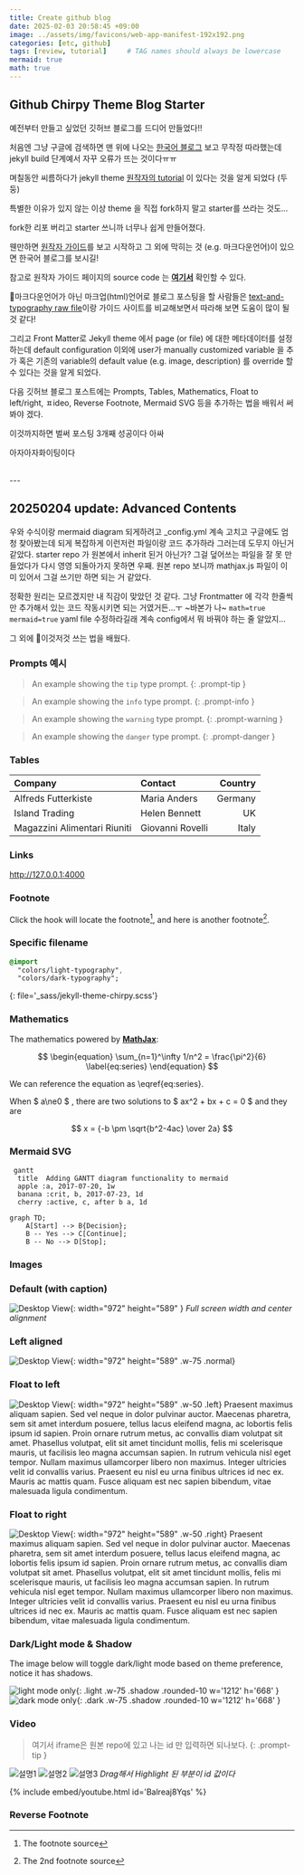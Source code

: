 ```yaml
---
title: Create github blog 
date: 2025-02-03 20:58:45 +09:00
image: ../assets/img/favicons/web-app-manifest-192x192.png
categories: [etc, github]
tags: [review, tutorial]     # TAG names should always be lowercase
mermaid: true
math: true
---
```

## Github Chirpy Theme Blog Starter
예전부터 만들고 싶었던 깃허브 블로그를 드디어 만들었다!!

처음엔 그냥 구글에 검색하면 맨 위에 나오는 [한국어 블로그](https://wlqmffl0102.github.io/posts/WritingThe-First-post-1-Markdown-Grammar1/ "Dodev님 블로그") 보고 무작정 따라했는데 jekyll build 단계예서 자꾸 오류가 뜨는 것이다ㅠㅠ

며칠동안 씨름하다가 jekyll theme [원작자의 tutorial](https://chirpy.cotes.page/posts/getting-started/ "chirpy.cotes") 이 있다는 것을 알게 되었다 (두둥)

특별한 이유가 있지 않는 이상 theme 을 직접 fork하지 말고 starter를 쓰라는 것도...

fork한 리포 버리고 starter 쓰니까 너무나 쉽게 만들어졌다. 



웬만하면 [원작자 가이드](https://chirpy.cotes.page/)를 보고 시작하고 그 외에 막히는 것 (e.g. 마크다운언어)이 있으면 한국어 블로그를 보시길!

참고로 원작자 가이드 페이지의 source code 는 [**여기서**](https://github.com/cotes2020/jekyll-theme-chirpy/tree/master/_posts) 확인할 수 있다.

마크다운언어가 아닌 마크업(html)언어로 블로그 포스팅을 할 사람들은 [text-and-typography raw file](https://github.com/cotes2020/jekyll-theme-chirpy/blob/master/_posts/2019-08-08-text-and-typography.md)이랑 가이드 사이트를 비교해보면서 따라해 보면 도움이 많이 될 것 같다!

그리고 Front Matter로 Jekyll theme 에서 page (or file) 에 대한 메타데이터를 설정하는데 default configuration 이외에 user가 manually customized variable 을 추가 혹은 기존의 variable의 default value (e.g. image, description) 를 override 할 수 있다는 것을 알게 되었다.

다음 깃허브 블로그 포스트에는 Prompts, Tables, Mathematics, Float to left/right, ㅍideo, Reverse Footnote, Mermaid SVG 등을 추가하는 법을 배워서 써봐야 겠다.

이것까지하면 벌써 포스팅 3개째 성공이다 아싸

아자아자화이팅이다

<br>
---

## 20250204 update: Advanced Contents
우와 수식이랑 mermaid diagram 되게하려고 _config.yml 계속 고치고 구글에도 엄청 찾아봤는데 되게 복잡하게 이런저런 파일이랑 코드 추가하라 그러는데 도무지 아닌거 같았다. 
starter repo 가 원본에서 inherit 된거 아닌가? 그걸 덮어쓰는 파일을 잘 못 만들었다가 다시 영영 되돌아가지 못하면 우째. 
원본 repo 보니까 mathjax.js 파일이 이미 있어서 그걸 쓰기만 하면 되는 거 같았다. 

정확한 원리는 모르겠지만 내 직감이 맞았던 것 같다. 그냥 Frontmatter 에 각각 한줄씩만 추가해서 있는 코드 작동시키면 되는 거였거든...ㅜ ~바본가 나~
`math=true`
`mermaid=true`
yaml file 수정하라길래 계속 config에서 뭐 바꿔야 하는 줄 알았지...

그 외에 이것저것 쓰는 법을 배웠다. 

### Prompts 예시

<!-- markdownlint-capture -->
<!-- markdownlint-disable -->
> An example showing the `tip` type prompt.
{: .prompt-tip }

> An example showing the `info` type prompt.
{: .prompt-info }

> An example showing the `warning` type prompt.
{: .prompt-warning }

> An example showing the `danger` type prompt.
{: .prompt-danger }
<!-- markdownlint-restore -->

### Tables 

| Company                      | Contact          | Country |
| :--------------------------- | :--------------- | ------: |
| Alfreds Futterkiste          | Maria Anders     | Germany |
| Island Trading               | Helen Bennett    |      UK |
| Magazzini Alimentari Riuniti | Giovanni Rovelli |   Italy |

### Links

<http://127.0.0.1:4000>

### Footnote

Click the hook will locate the footnote[^footnote], and here is another footnote[^fn-nth-2].

### Specific filename

```sass
@import
  "colors/light-typography",
  "colors/dark-typography";
```
{: file='_sass/jekyll-theme-chirpy.scss'}

### Mathematics

The mathematics powered by [**MathJax**](https://www.mathjax.org/):

$$
\begin{equation}
  \sum_{n=1}^\infty 1/n^2 = \frac{\pi^2}{6}
  \label{eq:series}
\end{equation}
$$

We can reference the equation as \eqref{eq:series}.

When $ a\ne0 $ , there are two solutions to $ ax^2 + bx + c = 0 $ and they are

$$ x = {-b \pm \sqrt{b^2-4ac} \over 2a} $$

### Mermaid SVG

```mermaid
 gantt
  title  Adding GANTT diagram functionality to mermaid
  apple :a, 2017-07-20, 1w
  banana :crit, b, 2017-07-23, 1d
  cherry :active, c, after b a, 1d
```
```mermaid
graph TD;
    A[Start] --> B{Decision};
    B -- Yes --> C[Continue];
    B -- No --> D[Stop];
```

### Images

### Default (with caption)

![Desktop View](../assets/img/favicons/favicon-96x96.png){: width="972" height="589" }
_Full screen width and center alignment_

### Left aligned

![Desktop View](../assets/img/favicons/favicon-96x96.png){: width="972" height="589" .w-75 .normal}

### Float to left

![Desktop View](../assets/img/favicons/favicon-96x96.png){: width="972" height="589" .w-50 .left}
Praesent maximus aliquam sapien. Sed vel neque in dolor pulvinar auctor. Maecenas pharetra, sem sit amet interdum posuere, tellus lacus eleifend magna, ac lobortis felis ipsum id sapien. Proin ornare rutrum metus, ac convallis diam volutpat sit amet. Phasellus volutpat, elit sit amet tincidunt mollis, felis mi scelerisque mauris, ut facilisis leo magna accumsan sapien. In rutrum vehicula nisl eget tempor. Nullam maximus ullamcorper libero non maximus. Integer ultricies velit id convallis varius. Praesent eu nisl eu urna finibus ultrices id nec ex. Mauris ac mattis quam. Fusce aliquam est nec sapien bibendum, vitae malesuada ligula condimentum.

### Float to right

![Desktop View](../assets/img/favicons/favicon-96x96.png){: width="972" height="589" .w-50 .right}
Praesent maximus aliquam sapien. Sed vel neque in dolor pulvinar auctor. Maecenas pharetra, sem sit amet interdum posuere, tellus lacus eleifend magna, ac lobortis felis ipsum id sapien. Proin ornare rutrum metus, ac convallis diam volutpat sit amet. Phasellus volutpat, elit sit amet tincidunt mollis, felis mi scelerisque mauris, ut facilisis leo magna accumsan sapien. In rutrum vehicula nisl eget tempor. Nullam maximus ullamcorper libero non maximus. Integer ultricies velit id convallis varius. Praesent eu nisl eu urna finibus ultrices id nec ex. Mauris ac mattis quam. Fusce aliquam est nec sapien bibendum, vitae malesuada ligula condimentum.

### Dark/Light mode & Shadow

The image below will toggle dark/light mode based on theme preference, notice it has shadows.

![light mode only](../assets/img/blogpost/blogpost2025_1/joy.jpeg){: .light .w-75 .shadow .rounded-10 w='1212' h='668' }
![dark mode only](../assets/img/blogpost/blogpost2025_1/sadness.jpeg){: .dark .w-75 .shadow .rounded-10 w='1212' h='668' }

### Video
> 여기서 iframe은 원본 repo에 있고 나는 id 만 입력하면 되나보다.
{: .prompt-tip }

![설명1](../assets/blogpost/blogpost2025_1/youtubeembed.png)
![설명2](../assets/blogpost/blogpost2025_1/youtubeembed2.png)
![설명3](../assets/blogpost/blogpost2025_1/youtubeembed3.png)
_Drag해서 Highlight 된 부분이 id 값이다_


{% include embed/youtube.html id='Balreaj8Yqs' %}

### Reverse Footnote

[^footnote]: The footnote source
[^fn-nth-2]: The 2nd footnote source


